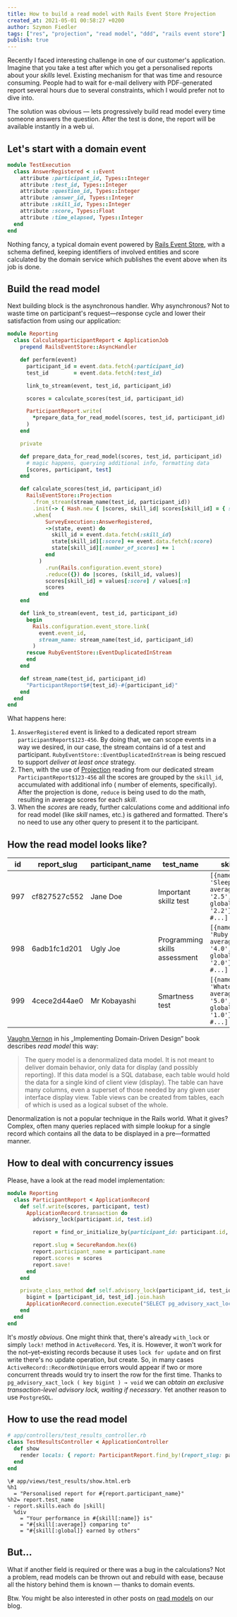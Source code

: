```yaml
---
title: How to build a read model with Rails Event Store Projection
created_at: 2021-05-01 00:58:27 +0200
author: Szymon Fiedler
tags: ["res", "projection", "read model", "ddd", "rails event store"]
publish: true
---
```


Recently I faced interesting challenge in one of our customer's application. Imagine that you take a test after which
you get a personalised reports about your _skills_ level. Existing mechanism for that was time and resource consuming.
People had to wait for e-mail delivery with PDF-generated report several hours due to several constraints, which I would
prefer not to dive into.

<!-- more -->

The solution was obvious — lets progressively build read model every time someone answers the question. After the test
is done, the report will be available instantly in a web ui.

## Let's start with a domain event

```ruby
module TestExecution
  class AnswerRegistered < ::Event
    attribute :participant_id, Types::Integer
    attribute :test_id, Types::Integer
    attribute :question_id, Types::Integer
    attribute :answer_id, Types::Integer
    attribute :skill_id, Types::Integer
    attribute :score, Types::Float
    attribute :time_elapsed, Types::Integer
  end
end
```

Nothing fancy, a typical domain event powered by [Rails Event Store](https://railseventstore.org), with a schema
defined, keeping identifiers of involved entities and score calculated by the domain service which publishes the event
above when its job is done.

## Build the read model

Next building block is the asynchronous handler. Why asynchronous? Not to waste time on participant's request—response
cycle and lower their satisfaction from using our application:

```ruby
module Reporting
  class CalculateparticipantReport < ApplicationJob
    prepend RailsEventStore::AsyncHandler

    def perform(event)
      participant_id = event.data.fetch(:participant_id)
      test_id        = event.data.fetch(:test_id)

      link_to_stream(event, test_id, participant_id)

      scores = calculate_scores(test_id, participant_id)

      ParticipantReport.write(
        *prepare_data_for_read_model(scores, test_id, participant_id)
      )
    end

    private

    def prepare_data_for_read_model(scores, test_id, participant_id)
      # magic happens, querying additional info, formatting data
      [scores, participant, test]
    end

    def calculate_scores(test_id, participant_id)
      RailsEventStore::Projection
        .from_stream(stream_name(test_id, participant_id))
        .init(-> { Hash.new { |scores, skill_id| scores[skill_id] = { score: 0, number_of_scores: 0 } })
        .when(
            SurveyExecution::AnswerRegistered,
            ->(state, event) do
              skill_id = event.data.fetch(:skill_id)
              state[skill_id][:score] += event.data.fetch(:score)
              state[skill_id][:number_of_scores] += 1
            end
          )
            .run(Rails.configuration.event_store)
            .reduce({}) do |scores, (skill_id, values)|
            scores[skill_id] = values[:score] / values[:n]
            scores
          end
    end

    def link_to_stream(event, test_id, participant_id)
      begin
        Rails.configuration.event_store.link(
          event.event_id,
          stream_name: stream_name(test_id, participant_id)
        )
      rescue RubyEventStore::EventDuplicatedInStream
      end
    end

    def stream_name(test_id, participant_id)
      "ParticipantReport$#{test_id}-#{participant_id}"
    end
  end
end
```

What happens here:

1. `AnswerRegistered` event is linked to a dedicated report stream `participantReport$123-456`. By doing that, we can
   scope events in a way we desired, in our case, the stream contains id of a test and participant.
   `RubyEventStore::EventDuplicatedInStream` is being rescued to support _deliver at least once_ strategy.
2. Then, with the use of [Projection](https://railseventstore.org/docs/v2/projection/) reading from our dedicated
   stream `ParticipantReport$123-456` all the scores are grouped by the `skill_id`, accumulated with additional info (
   number of elements, specifically). After the projection is done, `reduce` is being used to do the math, resulting in
   average scores for each _skill_.
3. When the _scores_ are ready, further calculations come and additional info for read model (like _skill_ names, etc.)
   is gathered and formatted. There's no need to use any other query to present it to the participant.

## How the read model looks like?

| id  | report_slug  | participant_name | test_name                     | skills                                                      |
| --- | ------------ | ---------------- | ----------------------------- | ----------------------------------------------------------- |
| 997 | cf827527c552 | Jane Doe         | Important skillz test         | `[{name: 'Sleeping', average: '2.5', global: '2.2'}, #...]` |
| 998 | 6adb1fc1d201 | Ugly Joe         | Programming skills assessment | `[{name: 'Ruby', average: '4.0', global: '2.0'}, #...]`     |
| 999 | 4cece2d44ae0 | Mr Kobayashi     | Smartness test                | `[{name: 'Whatever', average: '5.0', global: '1.0'}, #...]` |

[Vaughn Vernon](https://twitter.com/VaughnVernon) in his „Implementing Domain-Driven Design” book describes _read model_
this way:

<blockquote>
The query model is a denormalized data model. It is not meant to deliver domain behavior, only data for display (and possibly reporting). If this data model is a SQL database, each table would hold the data for a single kind of client view (display). The table can have many columns, even a superset of those needed by any given user interface display view. Table views can be created from tables, each of which is used as a logical subset of the whole.
</blockquote>

Denormalization is not a popular technique in the Rails world. What it gives? Complex, often many queries replaced with
simple lookup for a single record which contains all the data to be displayed in a pre—formatted manner.

## How to deal with concurrency issues

Please, have a look at the read model implementation:

```ruby
module Reporting
  class ParticipantReport < ApplicationRecord
    def self.write(scores, participant, test)
      ApplicationRecord.transaction do
        advisory_lock(participant.id, test.id)

        report = find_or_initialize_by(participant_id: participant.id, test_id: test.id)

        report.slug = SecureRandom.hex(6)
        report.participant_name = participant.name
        report.scores = scores
        report.save!
      end
    end

    private_class_method def self.advisory_lock(participant_id, test_id)
      bigint = [participant_id, test_id].join.hash
      ApplicationRecord.connection.execute("SELECT pg_advisory_xact_lock(#{bigint})")
    end
  end
end
```

It's _mostly obvious_. One might think that, there's already `with_lock` or simply `lock!` method in `ActiveRecord`. Yes,
it is. However, it won't work for the not–yet–existing records because it uses `lock for update` and on first write there's
no update operation, but create. So, in many cases `ActiveRecord::RecordNotUnique` errors would appear if two or more
concurrent threads would try to insert the row for the first time. Thanks to `pg_advisory_xact_lock ( key bigint ) → void`
we can _obtain an exclusive transaction-level advisory lock, waiting if necessary_. Yet another reason to use `PostgreSQL`.

## How to use the read model

```ruby
# app/controllers/test_results_controller.rb
class TestResultsController < ApplicationController
  def show
    render locals: { report: ParticipantReport.find_by!(report_slug: params[:slug]) }
  end
end
```

```haml
\# app/views/test_results/show.html.erb
%h1
  = "Personalised report for #{report.participant_name}"
%h2= report.test_name
- report.skills.each do |skill|
  %div
    = "Your performance in #{skill[:name]} is"
    = "#{skill[:average]} comparing to"
    = "#{skill[:global]} earned by others"
```

## But...

What if another field is required or there was a bug in the calculations? Not a problem, read models can be thrown out
and rebuild with ease, because all the history behind them is known — thanks to domain events.

Btw. You might be also interested in other posts on [read models](https://blog.arkency.com/tags/read-model/) on our
blog.
